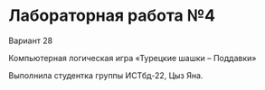 # Лабораторная работа №4
Вариант 28

Компьютерная логическая игра «Турецкие шашки – Поддавки»

Выполнила студентка группы ИСТбд-22, Цыз Яна.
